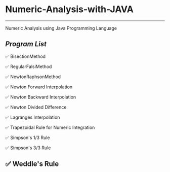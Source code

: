 # Numeric-Analysis-with-JAVA
-----------------------------
Numeric Analysis using Java Programming Language 



***Program List***
-----------------------
✅ BisectionMethod

✅ RegularFalsiMethod

✅ NewtonRaphsonMethod

✅ Newton Forward Interpolation

✅ Newton Backward Interpolation

✅ Newton Divided Difference

✅ Lagranges Interpolation

✅ Trapezoidal Rule for Numeric Integration 

✅ Simpson's 1/3 Rule 

✅ Simpson's 3/3 Rule 

✅ Weddle's Rule 
------------------------
